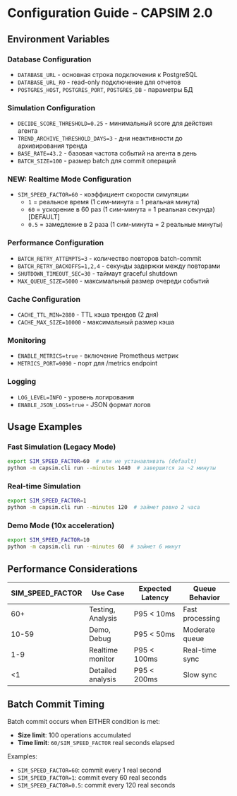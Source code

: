 # Configuration Guide - CAPSIM 2.0

## Environment Variables

### Database Configuration
- `DATABASE_URL` - основная строка подключения к PostgreSQL
- `DATABASE_URL_RO` - read-only подключение для отчетов
- `POSTGRES_HOST`, `POSTGRES_PORT`, `POSTGRES_DB` - параметры БД

### Simulation Configuration
- `DECIDE_SCORE_THRESHOLD=0.25` - минимальный score для действия агента
- `TREND_ARCHIVE_THRESHOLD_DAYS=3` - дни неактивности до архивирования тренда
- `BASE_RATE=43.2` - базовая частота событий на агента в день
- `BATCH_SIZE=100` - размер batch для commit операций

### **NEW: Realtime Mode Configuration**
- `SIM_SPEED_FACTOR=60` - коэффициент скорости симуляции
  - `1` = реальное время (1 сим-минута = 1 реальная минута)
  - `60` = ускорение в 60 раз (1 сим-минута = 1 реальная секунда) [DEFAULT]
  - `0.5` = замедление в 2 раза (1 сим-минута = 2 реальные минуты)

### Performance Configuration
- `BATCH_RETRY_ATTEMPTS=3` - количество повторов batch-commit
- `BATCH_RETRY_BACKOFFS=1,2,4` - секунды задержки между повторами
- `SHUTDOWN_TIMEOUT_SEC=30` - таймаут graceful shutdown
- `MAX_QUEUE_SIZE=5000` - максимальный размер очереди событий

### Cache Configuration  
- `CACHE_TTL_MIN=2880` - TTL кэша трендов (2 дня)
- `CACHE_MAX_SIZE=10000` - максимальный размер кэша

### Monitoring
- `ENABLE_METRICS=true` - включение Prometheus метрик
- `METRICS_PORT=9090` - порт для /metrics endpoint

### Logging
- `LOG_LEVEL=INFO` - уровень логирования
- `ENABLE_JSON_LOGS=true` - JSON формат логов

## Usage Examples

### Fast Simulation (Legacy Mode)
```bash
export SIM_SPEED_FACTOR=60  # или не устанавливать (default)
python -m capsim.cli run --minutes 1440  # завершится за ~2 минуты
```

### Real-time Simulation  
```bash
export SIM_SPEED_FACTOR=1
python -m capsim.cli run --minutes 120  # займет ровно 2 часа
```

### Demo Mode (10x acceleration)
```bash
export SIM_SPEED_FACTOR=10  
python -m capsim.cli run --minutes 60  # займет 6 минут
```

## Performance Considerations

| SIM_SPEED_FACTOR | Use Case | Expected Latency | Queue Behavior |
|------------------|----------|------------------|----------------|
| 60+ | Testing, Analysis | P95 < 10ms | Fast processing |
| 10-59 | Demo, Debug | P95 < 50ms | Moderate queue |
| 1-9 | Realtime monitor | P95 < 100ms | Real-time sync |
| <1 | Detailed analysis | P95 < 200ms | Slow sync |

## Batch Commit Timing

Batch commit occurs when EITHER condition is met:
- **Size limit**: 100 operations accumulated  
- **Time limit**: `60/SIM_SPEED_FACTOR` real seconds elapsed

Examples:
- `SIM_SPEED_FACTOR=60`: commit every 1 real second
- `SIM_SPEED_FACTOR=1`: commit every 60 real seconds  
- `SIM_SPEED_FACTOR=0.5`: commit every 120 real seconds 